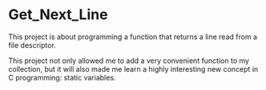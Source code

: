 # Get_Next_Line

This project is about programming a function that returns a line read from a file descriptor.

This project not only allowed me to add a very convenient function to my collection, but it will also made me learn a highly interesting new concept in C programming: static variables.
